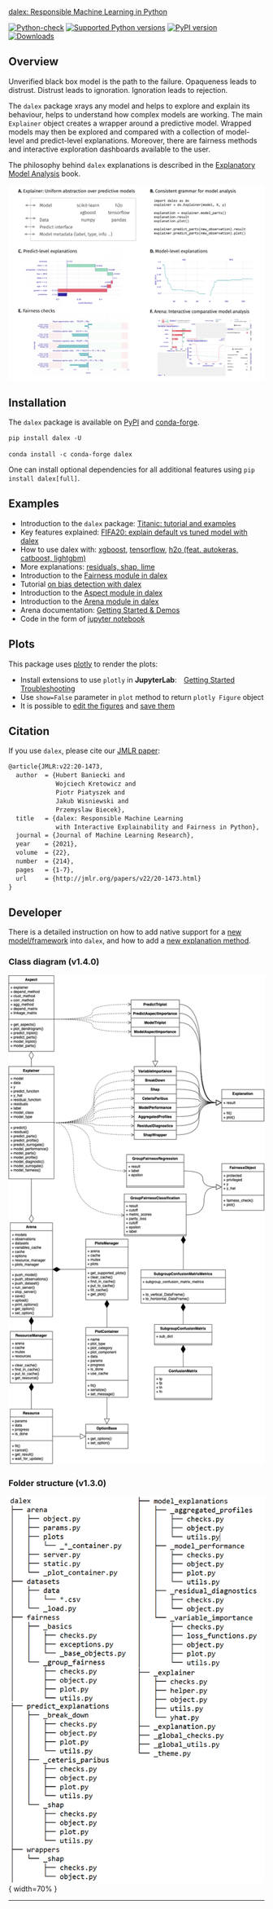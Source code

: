 

[dalex: Responsible Machine Learning in Python](http://dalex.drwhy.ai/python)

[![Python-check](https://github.com/ModelOriented/DALEX/workflows/Python-check/badge.svg)](https://github.com/ModelOriented/DALEX/actions?query=workflow%3APython-check)
[![Supported Python
versions](https://img.shields.io/pypi/pyversions/dalex.svg)](https://pypi.org/project/dalex/)
[![PyPI version](https://badge.fury.io/py/dalex.svg)](https://badge.fury.io/py/dalex)
[![Downloads](https://pepy.tech/badge/dalex)](https://pepy.tech/project/dalex)

## Overview

Unverified black box model is the path to the failure. Opaqueness leads to distrust. Distrust leads to ignoration. Ignoration leads to rejection.

The `dalex` package xrays any model and helps to explore and explain its behaviour, helps to understand how complex models are working.
The main `Explainer` object creates a wrapper around a predictive model. Wrapped models may then be explored and compared with a collection of model-level and predict-level explanations. Moreover, there are fairness methods and interactive exploration dashboards available to the user.

The philosophy behind `dalex` explanations is described in the [Explanatory Model Analysis](https://pbiecek.github.io/ema/) book.

[![](https://raw.githubusercontent.com/ModelOriented/DALEX-docs/master/dalex/dalex-diagram.png)](http://python.drwhy.ai/)

## Installation

The `dalex` package is available on [PyPI](https://pypi.org/project/dalex/) and [conda-forge](https://anaconda.org/conda-forge/dalex).

```console
pip install dalex -U

conda install -c conda-forge dalex
```

One can install optional dependencies for all additional features using `pip install dalex[full]`.

## Examples

* Introduction to the `dalex` package: [Titanic: tutorial and examples](https://dalex.drwhy.ai/python-dalex-titanic.html)
* Key features explained: [FIFA20: explain default vs tuned model with dalex](https://dalex.drwhy.ai/python-dalex-fifa.html)
* How to use dalex with: [xgboost](https://dalex.drwhy.ai/python-dalex-xgboost.html), [tensorflow](https://dalex.drwhy.ai/python-dalex-tensorflow.html), [h2o (feat. autokeras, catboost, lightgbm)](https://dalex.drwhy.ai/python-dalex-h2o.html)
* More explanations: [residuals, shap, lime](https://dalex.drwhy.ai/python-dalex-new.html)
* Introduction to the [Fairness module in dalex](https://dalex.drwhy.ai/python-dalex-fairness.html)
* Tutorial [on bias detection with dalex](https://dalex.drwhy.ai/python-dalex-fairness2.html)
* Introduction to the [Aspect module in dalex](https://dalex.drwhy.ai/python-dalex-aspect.html)
* Introduction to the [Arena module in dalex](https://dalex.drwhy.ai/python-dalex-arena.html)
* Arena documentation: [Getting Started & Demos](https://arena.drwhy.ai/docs/guide/basic-concepts/)
* Code in the form of [jupyter notebook](https://github.com/ModelOriented/DALEX-docs/tree/master/jupyter-notebooks)

## Plots

This package uses [plotly](https://plotly.com/python/) to render the plots:

* Install extensions to use `plotly` in **JupyterLab**:&emsp;[Getting Started](https://plot.ly/python/getting-started/#jupyterlab-support-python-35)&emsp;[Troubleshooting](https://plot.ly/python/troubleshooting/#jupyterlab-problems)
* Use `show=False` parameter in `plot` method to return `plotly Figure` object
* It is possible to [edit the figures](https://plotly.com/python/#fundamentals) and [save them](https://plotly.com/python/static-image-export/)

## Citation

If you use `dalex`, please cite our [JMLR paper](https://www.jmlr.org/papers/v22/20-1473):

```html
@article{JMLR:v22:20-1473,
  author  = {Hubert Baniecki and
             Wojciech Kretowicz and
             Piotr Piatyszek and 
             Jakub Wisniewski and 
             Przemyslaw Biecek},
  title   = {dalex: Responsible Machine Learning 
             with Interactive Explainability and Fairness in Python},
  journal = {Journal of Machine Learning Research},
  year    = {2021},
  volume  = {22},
  number  = {214},
  pages   = {1-7},
  url     = {http://jmlr.org/papers/v22/20-1473.html}
}
```

## Developer

There is a detailed instruction on how to add native support for a [new model/framework](https://github.com/ModelOriented/DALEX-docs/blob/master/dalex/adding-new-model.md) into `dalex`, and how to add a [new explanation method](https://github.com/ModelOriented/DALEX-docs/blob/master/dalex/adding-new-explanation.md).

### Class diagram (v1.4.0)

[![](https://raw.githubusercontent.com/ModelOriented/DALEX-docs/master/dalex/dalex-class.png)](http://python.drwhy.ai/)

### Folder structure (v1.3.0)

[![](https://raw.githubusercontent.com/ModelOriented/DALEX-docs/master/dalex/dalex-tree.png)](http://python.drwhy.ai/){ width=70% }

-------------------------------------------


